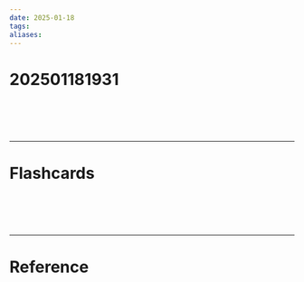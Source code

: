 ```yaml
---
date: 2025-01-18
tags: 
aliases:
---
```

# 202501181931


# ‌
---
# Flashcards


# ‌
---
# Reference
